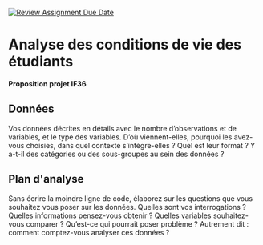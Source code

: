 [![Review Assignment Due Date](https://classroom.github.com/assets/deadline-readme-button-24ddc0f5d75046c5622901739e7c5dd533143b0c8e959d652212380cedb1ea36.svg)](https://classroom.github.com/a/Fj4cXJY4)

# Analyse des conditions de vie des étudiants
**Proposition projet IF36**

## Données
Vos données décrites en détails avec le nombre d’observations et de variables, et le type des variables.
D’où viennent-elles, pourquoi les avez-vous choisies, dans quel contexte s’intègre-elles ?
Quel est leur format ?
Y a-t-il des catégories ou des sous-groupes au sein des données ?

## Plan d'analyse
Sans écrire la moindre ligne de code, élaborez sur les questions que vous souhaitez vous poser sur les données.
Quelles sont vos interrogations ?
Quelles informations pensez-vous obtenir ?
Quelles variables souhaitez-vous comparer ?
Qu’est-ce qui pourrait poser problème ?
Autrement dit : comment comptez-vous analyser ces données ?


